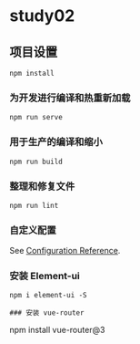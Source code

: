 # study02

## 项目设置
```
npm install
```

### 为开发进行编译和热重新加载
```
npm run serve
```

### 用于生产的编译和缩小
```
npm run build
```

### 整理和修复文件
```
npm run lint
```

### 自定义配置
See [Configuration Reference](https://cli.vuejs.org/config/).

### 安装 Element-ui
```
npm i element-ui -S

### 安装 vue-router
```
npm install vue-router@3